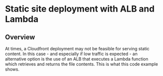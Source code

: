 # Static site deployment with ALB and Lambda

## Overview

At times, a Cloudfront deployment may not be feasible for serving
static content. In this case - and especially if low traffic
is expected - an alternative option is the use of an ALB that
executes a Lambda function which retrieves and returns the file
contents. This is what this code example shows.

